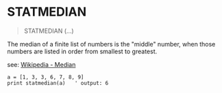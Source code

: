 # STATMEDIAN

> STATMEDIAN (...)

The median of a finite list of numbers is the "middle" number, when those numbers are listed in order from smallest to greatest.

see: [Wikipedia - Median](https://en.wikipedia.org/wiki/Median)

```
a = [1, 3, 3, 6, 7, 8, 9]
print statmedian(a)   ' output: 6
```
